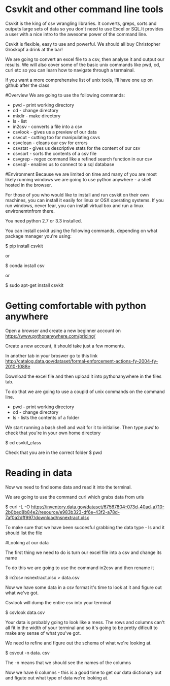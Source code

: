 # Csvkit and other command line tools

Csvkit is the king of csv wrangling libraries. It converts, greps, sorts and outputs large sets of data so you don't need to use Excel or SQL.It provides a user with a nice intro to the awesome power of the command line. 

Csvkit is flexible, easy to use and powerful. We should all buy Christopher Groskopf a drink at the bar! 

We are going to convert an excel file to a csv, then analyse it and output our results. We will also cover some of the basic unix commands like pwd, cd, curl etc so you can learn how to navigate through a termainal.

If you want a more comprehensive list of unix tools, I'll have one up on github after the class

#Overview
We are going to use the following commands:

* pwd - print working directory 
* cd - change directory
* mkdir - make directory
* ls - list
* in2csv - converts a file into a csv
* csvlook - gives us a preview of our data
* csvcut - cutting too for manipulating csvs
* csvclean - cleans our csv for errors
* csvstat - gives us descriptive stats for the content of our csv
* csvsort - sorts the contents of a csv file
* csvgrep - regex command like a refined search function in our csv
* csvsql - enables us to connect to a sql database 

#Environment
Because we are limited on time and many of you are most likely running windows we are going to use python anywhere - a shell hosted in the browser.

For those of you who would like to install and run csvkit on their own machines, you can install it easily for linux or OSX operating systems. 
If you run windows, never fear, you can install virtual box and run a linux environemtnfrom there. 

You need python 2.7 or 3.3 installed. 

You can install csvkit using the following commands, depending on what package manager you're using:

$ pip install csvkit

or 

$ conda install csv

or 

$ sudo apt-get install csvkit

# Getting comfortable with python anywhere

Open a browser and create a new beginner account on https://www.pythonanywhere.com/pricing/

Create a new account, it should take just a few moments. 

In another tab in your broswer go to this link http://catalog.data.gov/dataset/formal-enforcement-actions-fy-2004-fy-2010-1088e

Download the excel file and then upload it into pythonanywhere in the files tab. 

To do that we are going to use a coupld of unix commands on the command line. 

* pwd - print working directory
* cd - change directory
* ls - lists the contents of a folder

We start running a bash shell and wait for it to initialise. 
Then type _pwd_ to check that you're in your own home directory

$ cd csvkit_class 

Check that you are in the correct folder
$ pwd 

# Reading in data

Now we need to find some data and read it into the terminal. 

We are going to use the command curl which grabs data from urls

$ curl -L -O https://inventory.data.gov/dataset/67567804-073d-40ad-a710-2b0bed8b84e2/resource/e983b323-df6e-43f2-a78d-7af0a2dff997/download/nsnextract.xlsx

To make sure that we have been succesful grabbing the data type - ls and it should list the file

#Looking at our data

The first thing we need to do is turn our excel file into a csv and change its name

To do this we are going to use the command in2csv and then rename it

$ in2csv nsnextract.xlsx > data.csv

Now we have some data in a csv format it's time to look at it and figure out what we've got. 

Csvlook will dump the entire csv into your terminal 

$ csvlook data.csv

Your data is probably going to look like a mess. The rows and columns can't all fit in  the width of your terminal and so it's going to be pretty dificult to make any sense of what you've got. 

We need to refine and figure out the schema of what we're looking at. 

$ csvcut -n data. csv 

The -n means that we should see the names of the columns 

Now we have 6 columns - this is a good time to get our data dictionary out and figute out what type of data we're looking at. 








